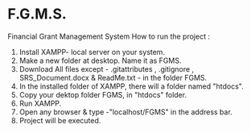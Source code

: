 # F.G.M.S.
Financial Grant Management System
How to run the project :

1. Install XAMPP- local server on your system.
2. Make a new folder at desktop. Name it as FGMS.
3. Download All files except - .gitattributes , .gitignore , SRS_Document.docx & ReadMe.txt - in the folder FGMS.
4. In the installed folder of XAMPP, there will a folder named "htdocs".
5. Copy your dektop folder FGMS, in "htdocs" folder.
6. Run XAMPP.
7. Open any browser & type -"localhost/FGMS" in the address bar.
8. Project will be executed.

